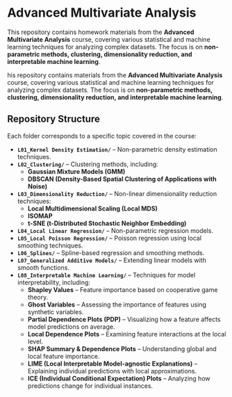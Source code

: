 # Advanced Multivariate Analysis

This repository contains homework materials from the **Advanced Multivariate Analysis** course, covering various statistical and machine learning techniques for analyzing complex datasets. The focus is on **non-parametric methods, clustering, dimensionality reduction, and interpretable machine learning**.

his repository contains materials from the **Advanced Multivariate Analysis** course, covering various statistical and machine learning techniques for analyzing complex datasets. The focus is on **non-parametric methods, clustering, dimensionality reduction, and interpretable machine learning**.

## Repository Structure  
Each folder corresponds to a specific topic covered in the course:  

- **`L01_Kernel Density Estimation/`** – Non-parametric density estimation techniques.  
- **`L02_Clustering/`** – Clustering methods, including:  
  - **Gaussian Mixture Models (GMM)**  
  - **DBSCAN (Density-Based Spatial Clustering of Applications with Noise)**  
- **`L03_Dimensionality Reduction/`** – Non-linear dimensionality reduction techniques:  
  - **Local Multidimensional Scaling (Local MDS)**  
  - **ISOMAP**  
  - **t-SNE (t-Distributed Stochastic Neighbor Embedding)**  
- **`L04_Local Linear Regression/`** – Non-parametric regression models.  
- **`L05_Local Poisson Regression/`** – Poisson regression using local smoothing techniques.  
- **`L06_Splines/`** – Spline-based regression and smoothing methods.  
- **`L07_Generalized Additive Models/`** – Extending linear models with smooth functions.  
- **`L08_Interpretable Machine Learning/`** – Techniques for model interpretability, including:  
  - **Shapley Values** – Feature importance based on cooperative game theory.  
  - **Ghost Variables** – Assessing the importance of features using synthetic variables.  
  - **Partial Dependence Plots (PDP)** – Visualizing how a feature affects model predictions on average.  
  - **Local Dependence Plots** – Examining feature interactions at the local level.  
  - **SHAP Summary & Dependence Plots** – Understanding global and local feature importance.  
  - **LIME (Local Interpretable Model-agnostic Explanations)** – Explaining individual predictions with local approximations.  
  - **ICE (Individual Conditional Expectation) Plots** – Analyzing how predictions change for individual instances.   
